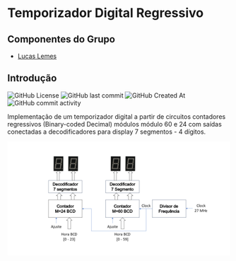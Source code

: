 # Temporizador Digital Regressivo
## Componentes do Grupo
- [Lucas Lemes](https://github.com/L3mSv)

## Introdução
![GitHub License](https://img.shields.io/github/license/L3mSv/Temporizador_Digital?color=orange) ![GitHub last commit](https://img.shields.io/github/last-commit/L3mSv/Temporizador_Digital) ![GitHub Created At](https://img.shields.io/github/created-at/L3mSv/Temporizador_Digital?color=blue) ![GitHub commit activity](https://img.shields.io/github/commit-activity/w/L3mSv/Temporizador_Digital?color=yellow)





Implementação de um temporizador digital a partir de circuitos contadores regressivos (Binary-coded Decimal)
módulos módulo 60 e 24 com saídas conectadas a decodificadores para display 7 segmentos - 4 dígitos.

![Figura do Temporizado](images/Temporizador.png)
